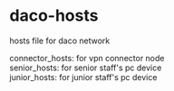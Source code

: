 # daco-hosts
hosts file for daco network

connector_hosts: for vpn connector node<br/>
senior_hosts: for senior staff's pc device<br/>
junior_hosts: for junior staff's pc device<br/>
